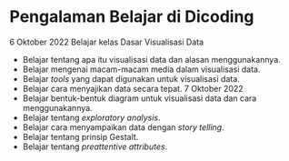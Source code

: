 # Pengalaman Belajar di Dicoding

6 Oktober 2022
Belajar kelas Dasar Visualisasi Data
* Belajar tentang apa itu visualisasi data dan alasan menggunakannya.
* Belajar mengenai macam-macam media dalam visualisasi data.
* Belajar *tools* yang dapat digunakan untuk visualisasi data.
* Belajar cara menyajikan data secara tepat.
7 Oktober 2022
* Belajar bentuk-bentuk diagram untuk visualisasi data dan cara menggunakannya.
* Belajar tentang *exploratory analysis*.
* Belajar cara menyampaikan data dengan *story telling*.
* Belajar tentang prinsip Gestalt.
* Belajar tentang *preattentive attributes*.
